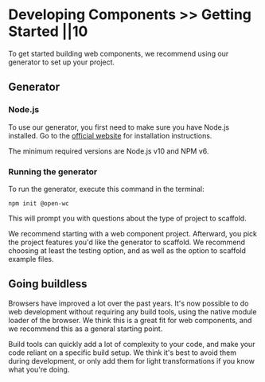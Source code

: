 # Developing Components >> Getting Started ||10

To get started building web components, we recommend using our generator to set up your project.

## Generator

### Node.js

To use our generator, you first need to make sure you have Node.js installed. Go to the [official website](https://nodejs.org/) for installation instructions.

The minimum required versions are Node.js v10 and NPM v6.

### Running the generator

To run the generator, execute this command in the terminal:

```
npm init @open-wc
```

This will prompt you with questions about the type of project to scaffold.

We recommend starting with a web component project. Afterward, you pick the project features you'd like the generator to scaffold. We recommend choosing at least the testing option, and as well as the option to scaffold example files.

## Going buildless

Browsers have improved a lot over the past years. It's now possible to do web development without requiring any build tools, using the native module loader of the browser. We think this is a great fit for web components, and we recommend this as a general starting point.

Build tools can quickly add a lot of complexity to your code, and make your code reliant on a specific build setup. We think it's best to avoid them during development, or only add them for light transformations if you know what you're doing.
